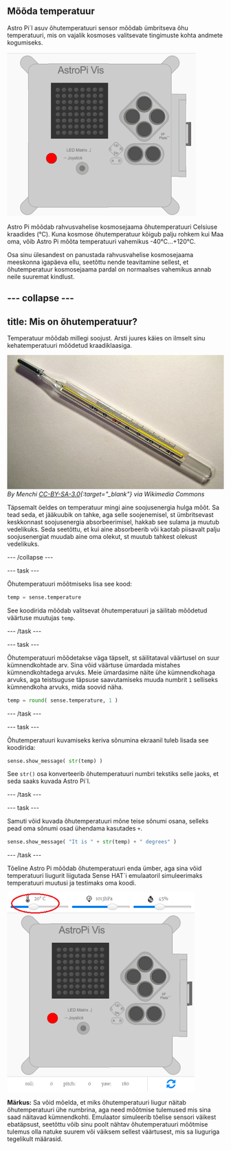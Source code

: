 ## Mõõda temperatuur

Astro Pi´l asuv õhutemperatuuri sensor mõõdab ümbritseva õhu temperatuuri, mis on vajalik kosmoses valitsevate tingimuste kohta andmete kogumiseks.

![Sõnum õhutemperatuuri kohta](images/degrees-message.gif)

Astro Pi mõõdab rahvusvahelise kosmosejaama õhutemperatuuri Celsiuse kraadides (&deg;C). Kuna kosmose õhutemperatuur kõigub palju rohkem kui Maa oma, võib Astro Pi mõõta temperatuuri vahemikus -40°C...+120°C.

Osa sinu ülesandest on panustada rahvusvahelise kosmosejaama meeskonna igapäeva ellu, seetõttu nende teavitamine sellest, et õhutemperatuur kosmosejaama pardal on normaalses vahemikus annab neile suuremat kindlust.

--- collapse ---
---
title: Mis on õhutemperatuur?
---
Temperatuur mõõdab millegi soojust. Arsti juures käies on ilmselt sinu kehatemperatuuri mõõdetud kraadiklaasiga.

![Termomeeter](images/thermometer.JPG) *By Menchi [CC-BY-SA-3.0](http://creativecommons.org/licenses/by-sa/3.0/){:target="_blank"} via Wikimedia Commons*

Täpsemalt öeldes on temperatuur mingi aine soojusenergia hulga mõõt. Sa tead seda, et jääkuubik on tahke, aga selle soojenemisel, st ümbritsevast keskkonnast soojusenergia absorbeerimisel, hakkab see sulama ja muutub vedelikuks. Seda seetõttu, et kui aine absorbeerib või kaotab piisavalt palju soojusenergiat muudab aine oma olekut, st muutub tahkest olekust vedelikuks.

--- /collapse ---

--- task ---

Õhutemperatuuri mõõtmiseks lisa see kood:

```python
temp = sense.temperature
```

See koodirida mõõdab valitsevat õhutemperatuuri ja säilitab mõõdetud väärtuse muutujas `temp`.

--- /task ---

--- task ---

Õhutemperatuuri mõõdetakse väga täpselt, st säilitataval väärtusel on suur kümnendkohtade arv. Sina võid väärtuse ümardada mistahes kümnendkohtadega arvuks. Meie ümardasime näite ühe kümnendkohaga arvuks, aga teistsuguse täpsuse saavutamiseks muuda numbrit `1` selliseks kümnendkoha arvuks, mida soovid näha.

```python
temp = round( sense.temperature, 1 )
```

--- /task ---

--- task ---

Õhutemperatuuri kuvamiseks keriva sõnumina ekraanil tuleb lisada see koodirida:

```python
sense.show_message( str(temp) )
```

See `str()` osa konverteerib õhutemperatuuri numbri tekstiks selle jaoks, et seda saaks kuvada Astro Pi´l.

--- /task ---

--- task ---

Samuti võid kuvada õhutemperatuuri mõne teise sõnumi osana, selleks pead oma sõnumi osad ühendama kasutades `+`.

```python
sense.show_message( "It is " + str(temp) + " degrees" )
```

--- /task ---

Tõeline Astro Pi mõõdab õhutemperatuuri enda ümber, aga sina võid temperatuuri liugurit liigutada Sense HAT´i emulaatoril simuleerimaks temperatuuri muutusi ja testimaks oma koodi.

![Õhutemperatuuri liugur](images/temperature-slider.png)

**Märkus:** Sa võid mõelda, et miks õhutemperatuuri liugur näitab õhutemperatuuri ühe numbrina, aga need mõõtmise tulemused mis sina saad näitavad kümnendkohti. Emulaator simuleerib tõelise sensori väikest ebatäpsust, seetõttu võib sinu poolt nähtav õhutemperatuuri mõõtmise tulemus olla natuke suurem või väiksem sellest väärtusest, mis sa liuguriga tegelikult määrasid.